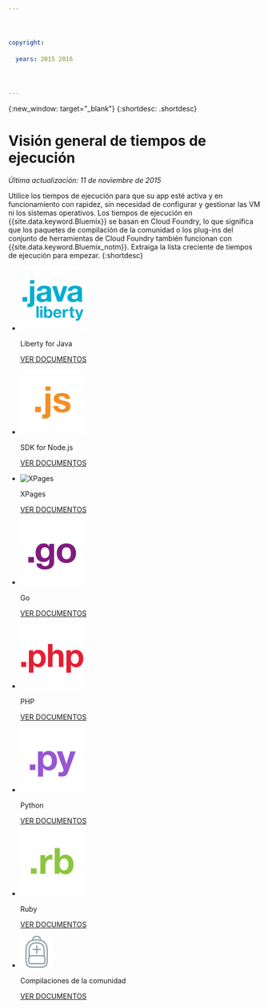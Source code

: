 ```yaml
---

 

copyright:

  years: 2015 2016

 

---
```


{:new_window: target="_blank"}
{:shortdesc: .shortdesc}

# Visión general de tiempos de ejecución
*Última actualización: 11 de noviembre de 2015*

Utilice los tiempos de ejecución para que su app esté activa y en funcionamiento con rapidez, sin necesidad de configurar y gestionar las VM ni los sistemas operativos. Los tiempos de ejecución en {{site.data.keyword.Bluemix}} se basan en Cloud Foundry, lo que significa que los paquetes de compilación de la comunidad o los plug-ins del conjunto de herramientas de Cloud Foundry también funcionan con {{site.data.keyword.Bluemix_notm}}. Extraiga la lista creciente de tiempos de ejecución para empezar.
{:shortdesc}

<ul class="runtimeIconList">
<li>
<p class="runtimeIcon"><img src="images/javaweb_featured.svg" alt="Java Liberty" /></p>
<p class="runtimeTitle">Liberty for Java</p>
<p class="runtimeLink"><a format="html" href="../starters/liberty/index.html" scope="peer">VER DOCUMENTOS</a></p>
</li>
<li>
<p class="runtimeIcon"><img src="images/node_featured.svg" alt="Node.js" /></p>
<p class="runtimeTitle">SDK for Node.js</p>
<p class="runtimeLink"><a format="html" href="../runtimes/nodejs/index.html" scope="peer">VER DOCUMENTOS</a></p>
</li>
<li>
<p class="runtimeIcon"><img src="images/xpages_featured.svg" alt="XPages" /></p>
<p class="runtimeTitle">XPages</p>
<p class="runtimeLink"><a format="html" href="../starters/xpages/index.html" scope="peer">VER DOCUMENTOS</a></p>
</li>
<li>
<p class="runtimeIcon"><img src="images/go_featured.svg" alt="Go" /></p>
<p class="runtimeTitle">Go</p>
<p class="runtimeLink"><a format="html" href="../runtimes/go/index.html" scope="peer">VER DOCUMENTOS</a></p>
</li>
<li>
<p class="runtimeIcon"><img src="images/php_featured.svg" alt="PHP" /></p>
<p class="runtimeTitle">PHP</p>
<p class="runtimeLink"><a format="html" href="../runtimes/php/index.html" scope="peer">VER DOCUMENTOS</a></p>
</li>
<li>
<p class="runtimeIcon"><img src="images/python_featured.svg" alt="Python" /></p>
<p class="runtimeTitle">Python</p>
<p class="runtimeLink"><a format="html" href="../runtimes/python/index.html" scope="peer">VER DOCUMENTOS</a></p>
</li>
<li>
<p class="runtimeIcon"><img src="images/ruby_featured.svg" alt="Ruby" /></p>
<p class="runtimeTitle">Ruby</p>
<p class="runtimeLink"><a format="html" href="../runtimes/ruby/index.html" scope="peer">VER DOCUMENTOS</a></p>
</li>
<li>
<p class="runtimeIcon"><img src="images/byod_featured.png" alt="Paquetes de compilación de la comunidad" /></p>
<p class="runtimeTitle">Compilaciones de la comunidad</p>
<p class="runtimeLink"><a format="html" href="byob.html" scope="peer">VER DOCUMENTOS</a></p>
</li>
</ul>
